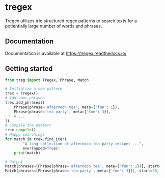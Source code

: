 # tregex

Tregex utilizes trie structured regex patterns to search texts for a potientially large number of words and phrases.

## Documentation
Documentation is available at https://tregex.readthedocs.io/

## Getting started

```python
from treg import Tregex, Phrase, Match

# Initialize a new pattern
trex = Tregex()
# Add some phrases
trex.add_phrases([
    Phrase(phrase='afternoon tea', meta={'fun': 1}),
    Phrase(phrase='tea party', meta={'fun': 3}),
    # ...
])
# Compile the pattern
trex.compile()
# Happy searching!
for match in trex.find_iter(
        "A long collection of afternoon tea party recipes ...",
        overlapped=True):
    print(match)

# Output
Match(phrases=[Phrase(phrase='afternoon tea', meta={'fun': 1})], start=16, end=29)
Match(phrases=[Phrase(phrase='tea party', meta={'fun': 3})], start=26, end=35)
```